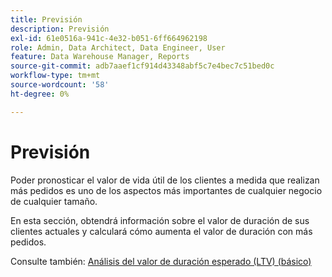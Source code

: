 ```yaml
---
title: Previsión
description: Previsión
exl-id: 61e0516a-941c-4e32-b051-6ff664962198
role: Admin, Data Architect, Data Engineer, User
feature: Data Warehouse Manager, Reports
source-git-commit: adb7aaef1cf914d43348abf5c7e4bec7c51bed0c
workflow-type: tm+mt
source-wordcount: '58'
ht-degree: 0%

---
```


# Previsión

Poder pronosticar el valor de vida útil de los clientes a medida que realizan más pedidos es uno de los aspectos más importantes de cualquier negocio de cualquier tamaño.

En esta sección, obtendrá información sobre el valor de duración de sus clientes actuales y calculará cómo aumenta el valor de duración con más pedidos.

Consulte también: [Análisis del valor de duración esperado (LTV) (básico)](../../data-analyst/analysis/ess-expected-ltv.md)
